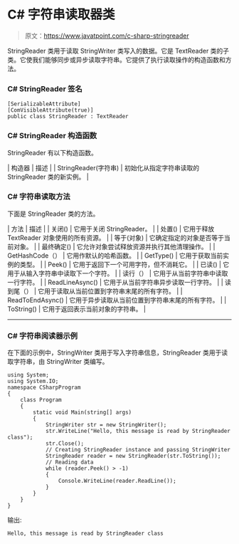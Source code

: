 # C# 字符串读取器类

> 原文：<https://www.javatpoint.com/c-sharp-stringreader>

StringReader 类用于读取 StringWriter 类写入的数据。它是 TextReader 类的子类。它使我们能够同步或异步读取字符串。它提供了执行读取操作的构造函数和方法。

### C# StringReader 签名

```
[SerializableAttribute]
[ComVisibleAttribute(true)]
public class StringReader : TextReader

```

### C# StringReader 构造函数

StringReader 有以下构造函数。

| 构造器 | 描述 |
| StringReader(字符串) | 初始化从指定字符串读取的 StringReader 类的新实例。 |

### C# 字符串读取方法

下面是 StringReader 类的方法。

| 方法 | 描述 |
| 关闭() | 它用于关闭 StringReader。 |
| 处置() | 它用于释放 TextReader 对象使用的所有资源。 |
| 等于(对象) | 它确定指定的对象是否等于当前对象。 |
| 最终确定() | 它允许对象尝试释放资源并执行其他清理操作。 |
| GetHashCode（） | 它用作默认的哈希函数。 |
| GetType() | 它用于获取当前实例的类型。 |
| Peek() | 它用于返回下一个可用字符，但不消耗它。 |
| 已读() | 它用于从输入字符串中读取下一个字符。 |
| 读行（） | 它用于从当前字符串中读取一行字符。 |
| ReadLineAsync() | 它用于从当前字符串异步读取一行字符。 |
| 读到尾（） | 它用于读取从当前位置到字符串末尾的所有字符。 |
| ReadToEndAsync() | 它用于异步读取从当前位置到字符串末尾的所有字符。 |
| ToString() | 它用于返回表示当前对象的字符串。 |

* * *

### C# 字符串阅读器示例

在下面的示例中，StringWriter 类用于写入字符串信息，StringReader 类用于读取字符串，由 StringWriter 类编写。

```
using System;
using System.IO;
namespace CSharpProgram
{
    class Program
    {
        static void Main(string[] args)
        {
            StringWriter str = new StringWriter();
            str.WriteLine("Hello, this message is read by StringReader class");
            str.Close();
            // Creating StringReader instance and passing StringWriter
            StringReader reader = new StringReader(str.ToString());
            // Reading data
            while (reader.Peek() > -1)
            {
                Console.WriteLine(reader.ReadLine());
            }
        }
    }
}

```

输出:

```
Hello, this message is read by StringReader class

```